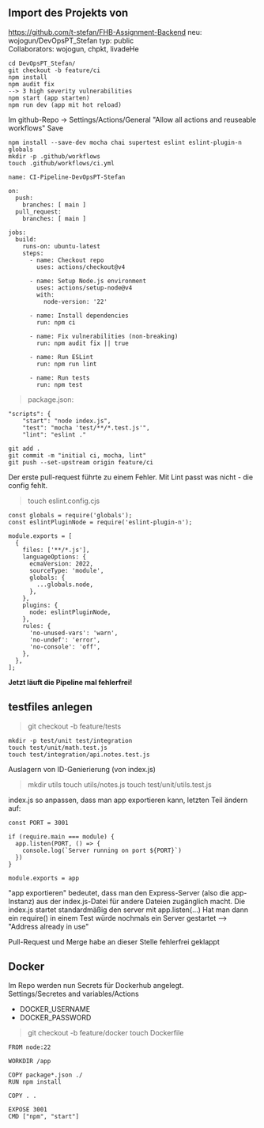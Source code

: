
## Import des Projekts von
https://github.com/t-stefan/FHB-Assignment-Backend
neu: wojogun/DevOpsPT_Stefan
typ: public  
Collaborators: wojogun, chpkt, livadeHe

``` git clone https://github.com/wojogun/DevOpsPT_Stefan.git
cd DevOpsPT_Stefan/
git checkout -b feature/ci
npm install
npm audit fix
--> 3 high severity vulnerabilities
npm start (app starten)
npm run dev (app mit hot reload)
```

Im github-Repo -> Settings/Actions/General
  "Allow all actions and reuseable workflows"
  Save

```
npm install --save-dev mocha chai supertest eslint eslint-plugin-n globals
mkdir -p .github/workflows
touch .github/workflows/ci.yml
```
```
name: CI-Pipeline-DevOpsPT-Stefan

on:
  push:
    branches: [ main ]
  pull_request:
    branches: [ main ]

jobs:
  build:
    runs-on: ubuntu-latest
    steps:
      - name: Checkout repo
        uses: actions/checkout@v4

      - name: Setup Node.js environment
        uses: actions/setup-node@v4
        with:
          node-version: '22'

      - name: Install dependencies
        run: npm ci

      - name: Fix vulnerabilities (non-breaking)
        run: npm audit fix || true

      - name: Run ESLint
        run: npm run lint

      - name: Run tests
        run: npm test
```

> package.json:
```
"scripts": {
    "start": "node index.js",
    "test": "mocha 'test/**/*.test.js'",
    "lint": "eslint ."
```

```
git add .
git commit -m "initial ci, mocha, lint"
git push --set-upstream origin feature/ci
```

Der erste pull-request führte zu einem Fehler. Mit Lint passt was nicht - die config fehlt.

> touch eslint.config.cjs
```
const globals = require('globals');
const eslintPluginNode = require('eslint-plugin-n');

module.exports = [
  {
    files: ['**/*.js'],
    languageOptions: {
      ecmaVersion: 2022,
      sourceType: 'module',
      globals: {
        ...globals.node,
      },
    },
    plugins: {
      node: eslintPluginNode,
    },
    rules: {
      'no-unused-vars': 'warn',
      'no-undef': 'error',
      'no-console': 'off',
    },
  },
];
```
**Jetzt läuft die Pipeline mal fehlerfrei!**

## testfiles anlegen
> git checkout -b feature/tests
```
mkdir -p test/unit test/integration
touch test/unit/math.test.js
touch test/integration/api.notes.test.js
```

Auslagern von ID-Genierierung (von index.js)
> mkdir utils
> touch utils/notes.js
> touch test/unit/utils.test.js

index.js so anpassen, dass man app exportieren kann,
letzten Teil ändern auf:
```
const PORT = 3001

if (require.main === module) {
  app.listen(PORT, () => {
    console.log(`Server running on port ${PORT}`)
  })
}

module.exports = app
```
"app exportieren" bedeutet, dass man den Express-Server (also die app-Instanz) aus der index.js-Datei für andere Dateien zugänglich macht. Die index.js startet standardmäßig den server mit app.listen(...)
Hat man dann ein require() in einem Test würde nochmals ein Server gestartet --> "Address already in use"

Pull-Request und Merge habe an dieser Stelle fehlerfrei geklappt

## Docker
Im Repo werden nun Secrets für Dockerhub angelegt.  
Settings/Secretes and variables/Actions
- DOCKER_USERNAME
- DOCKER_PASSWORD

> git checkout -b feature/docker
> touch Dockerfile
```
FROM node:22

WORKDIR /app

COPY package*.json ./
RUN npm install

COPY . .

EXPOSE 3001
CMD ["npm", "start"]
```
